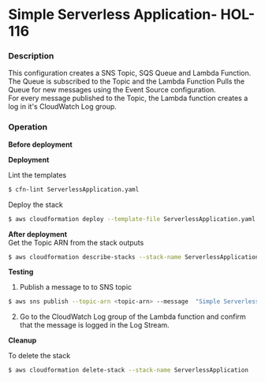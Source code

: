# Simple Serverless Application- HOL-116

### Description

This configuration creates a SNS Topic, SQS Queue and Lambda Function.  
The Queue is subscribed to the Topic and the Lambda Function Pulls the Queue for new messages using the Event Source configuration.  
For every message published to the Topic, the Lambda function creates a log in it's CloudWatch Log group.

### Operation

**Before deployment**

**Deployment**

Lint the templates

```bash
$ cfn-lint ServerlessApplication.yaml
```

Deploy the stack

```bash
$ aws cloudformation deploy --template-file ServerlessApplication.yaml --stack-name ServerlessApplication --capabilities CAPABILITY_NAMED_IAM --parameter-overrides file://private-parameters.json
```

**After deployment**  
Get the Topic ARN from the stack outputs

```bash
$ aws cloudformation describe-stacks --stack-name ServerlessApplication --query "Stacks[0].Outputs" --no-cli-pager
```

**Testing**

1. Publish a message to to SNS topic

```bash
$ aws sns publish --topic-arn <topic-arn> --message  "Simple Serverless Application"
```

2. Go to the CloudWatch Log group of the Lambda function and confirm that the message is logged in the Log Stream.

**Cleanup**

To delete the stack

```bash
$ aws cloudformation delete-stack --stack-name ServerlessApplication
```
